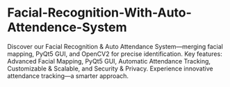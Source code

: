 # Facial-Recognition-With-Auto-Attendence-System
Discover our Facial Recognition &amp; Auto Attendance System—merging facial mapping, PyQt5 GUI, and OpenCV2 for precise identification. Key features: Advanced Facial Mapping, PyQt5 GUI, Automatic Attendance Tracking, Customizable &amp; Scalable, and Security &amp; Privacy. Experience innovative attendance tracking—a smarter approach.
